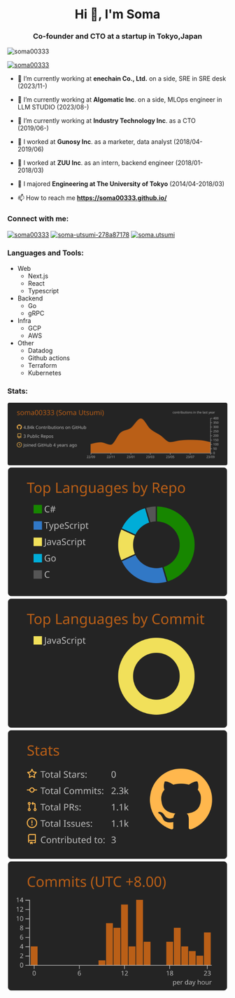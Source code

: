<h1 align="center">Hi 👋, I'm Soma</h1>
<h3 align="center">Co-founder and CTO at a startup in Tokyo,Japan</h3>

<p align="left"> <img src="https://komarev.com/ghpvc/?username=soma00333&label=Profile%20views&color=0e75b6&style=flat" alt="soma00333" /> </p>

<p align="left"> <a href="https://twitter.com/soma00333" target="blank"><img src="https://img.shields.io/twitter/follow/soma00333?logo=twitter&style=for-the-badge" alt="soma00333" /></a> </p>

- 🔭 I’m currently working at **enechain Co., Ltd.** on a side, SRE in SRE desk (2023/11-)

- 🔭 I’m currently working at **Algomatic Inc**. on a side, MLOps engineer in LLM STUDIO (2023/08-)

- 🔭 I’m currently working at **Industry Technology Inc**. as a CTO (2019/06-)

- 🔭 I worked at **Gunosy Inc**. as a marketer, data analyst (2018/04-2019/06)

- 🔭 I worked at **ZUU Inc**. as an intern, backend engineer (2018/01-2018/03)

- 🌱 I majored **Engineering at The University of Tokyo** (2014/04-2018/03)

- 📫 How to reach me **https://soma00333.github.io/**

<h3 align="left">Connect with me:</h3>
<p align="left">
<a href="https://twitter.com/soma00333" target="blank"><img align="center" src="https://raw.githubusercontent.com/rahuldkjain/github-profile-readme-generator/master/src/images/icons/Social/twitter.svg" alt="soma00333" height="30" width="40" /></a>
<a href="https://linkedin.com/in/soma-utsumi-278a87178" target="blank"><img align="center" src="https://raw.githubusercontent.com/rahuldkjain/github-profile-readme-generator/master/src/images/icons/Social/linked-in-alt.svg" alt="soma-utsumi-278a87178" height="30" width="40" /></a>
<a href="https://fb.com/soma.utsumi" target="blank"><img align="center" src="https://raw.githubusercontent.com/rahuldkjain/github-profile-readme-generator/master/src/images/icons/Social/facebook.svg" alt="soma.utsumi" height="30" width="40" /></a>
</p>

<h3 align="left">Languages and Tools:</h3>

- Web
    - Next.js
    - React
    - Typescript
- Backend
    - Go
    - gRPC
- Infra
    - GCP
    - AWS
- Other
    - Datadog
    - Github actions
    - Terraform
    - Kubernetes


<h3 align="left">Stats:</h3>

[![](https://raw.githubusercontent.com/soma00333/github-profile-summary-cards/master/profile-summary-card-output/darcula/0-profile-details.svg)](https://github.com/vn7n24fzkq/github-profile-summary-cards)
[![](https://raw.githubusercontent.com/soma00333/github-profile-summary-cards/master/profile-summary-card-output/darcula/1-repos-per-language.svg)](https://github.com/vn7n24fzkq/github-profile-summary-cards) [![](https://raw.githubusercontent.com/soma00333/github-profile-summary-cards/master/profile-summary-card-output/darcula/2-most-commit-language.svg)](https://github.com/vn7n24fzkq/github-profile-summary-cards)
[![](https://raw.githubusercontent.com/soma00333/github-profile-summary-cards/master/profile-summary-card-output/darcula/3-stats.svg)](https://github.com/vn7n24fzkq/github-profile-summary-cards) [![](https://raw.githubusercontent.com/soma00333/github-profile-summary-cards/master/profile-summary-card-output/darcula/4-productive-time.svg)](https://github.com/vn7n24fzkq/github-profile-summary-cards)

